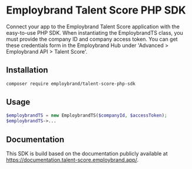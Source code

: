 # Employbrand Talent Score PHP SDK

Connect your app to the Employbrand Talent Score application with the easy-to-use PHP SDK. When instantiating the EmploybrandTS class, you must provide the company ID and company access token. You can get these credentials form in the Employbrand Hub under 'Advanced > Employbrand API > Talent Score'.  

## Installation
```bash
composer require employbrand/talent-score-php-sdk
```

## Usage
```php
$employbrandTS = new EmploybrandTS($companyId, $accessToken);
$employbrandTS->...
```

## Documentation
This SDK is build based on the documentation publicly available at https://documentation.talent-score.employbrand.app/.
